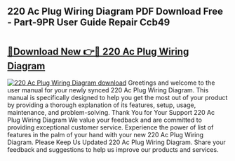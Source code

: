 ## 220 Ac Plug Wiring Diagram PDF Download Free - Part-9PR User Guide Repair Ccb49

# <h2><a href="http://dflqrnr.blite.top/?on=220+Ac+Plug+Wiring+Diagram">🔗Download New 👉🔴 220 Ac Plug Wiring Diagram</a></h2>

[![220 Ac Plug Wiring Diagram download](https://i.imgur.com/lujVjoI.png)](http://dflqrnr.blite.top/?on=220+Ac+Plug+Wiring+Diagram)
Greetings and welcome to the user manual for your newly synced 220 Ac Plug Wiring Diagram. This manual is specifically designed to help you get the most out of your product by providing a thorough explanation of its features, setup, usage, maintenance, and problem-solving. Thank You for Your Support 220 Ac Plug Wiring Diagram We value your feedback and are committed to providing exceptional customer service. Experience the power of list of features in the palm of your hand with your new 220 Ac Plug Wiring Diagram. Please Keep Us Updated 220 Ac Plug Wiring Diagram. Share your feedback and suggestions to help us improve our products and services.
